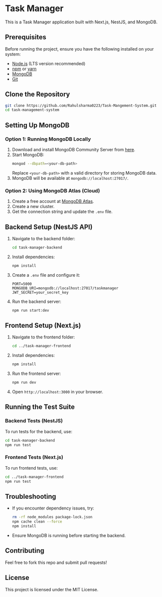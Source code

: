 # Task Manager

This is a Task Manager application built with Next.js, NestJS, and MongoDB.

## Prerequisites
Before running the project, ensure you have the following installed on your system:
- [Node.js](https://nodejs.org/) (LTS version recommended)
- [npm](https://www.npmjs.com/) or [yarn](https://yarnpkg.com/)
- [MongoDB](https://www.mongodb.com/try/download/community)
- [Git](https://git-scm.com/)

## Clone the Repository
```sh
git clone https://github.com/Rahulsharma0223/Task-Mangement-System.git
cd task-management-system
```

## Setting Up MongoDB
### Option 1: Running MongoDB Locally
1. Download and install MongoDB Community Server from [here](https://www.mongodb.com/try/download/community).
2. Start MongoDB:
   ```sh
   mongod --dbpath=<your-db-path>
   ```
   Replace `<your-db-path>` with a valid directory for storing MongoDB data.
3. MongoDB will be available at `mongodb://localhost:27017/`.

### Option 2: Using MongoDB Atlas (Cloud)
1. Create a free account at [MongoDB Atlas](https://www.mongodb.com/cloud/atlas).
2. Create a new cluster.
3. Get the connection string and update the `.env` file.

## Backend Setup (NestJS API)
1. Navigate to the backend folder:
   ```sh
   cd task-manager-backend
   ```
2. Install dependencies:
   ```sh
   npm install
   ```
3. Create a `.env` file and configure it:
   ```env
   PORT=5000
   MONGODB_URI=mongodb://localhost:27017/taskmanager
   JWT_SECRET=your_secret_key
   ```
4. Run the backend server:
   ```sh
   npm run start:dev
   ```

## Frontend Setup (Next.js)
1. Navigate to the frontend folder:
   ```sh
   cd ../task-manager-frontend
   ```
2. Install dependencies:
   ```sh
   npm install
   ```
3. Run the frontend server:
   ```sh
   npm run dev
   ```
4. Open `http://localhost:3000` in your browser.

## Running the Test Suite
### Backend Tests (NestJS)
To run tests for the backend, use:
```sh
cd task-manager-backend
npm run test
```

### Frontend Tests (Next.js)
To run frontend tests, use:
```sh
cd ../task-manager-frontend
npm run test
```

## Troubleshooting
- If you encounter dependency issues, try:
  ```sh
  rm -rf node_modules package-lock.json
  npm cache clean --force
  npm install
  ```
- Ensure MongoDB is running before starting the backend.

## Contributing
Feel free to fork this repo and submit pull requests!

## License
This project is licensed under the MIT License.

